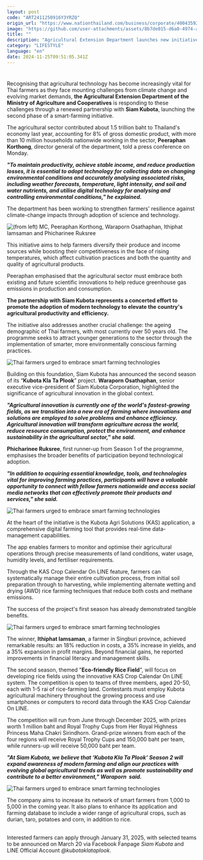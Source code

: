 ```yaml
---
layout: post
code: "ART2411250916Y3YRZQ"
origin_url: "https://www.nationthailand.com/business/corporate/40043592"
image: "https://github.com/user-attachments/assets/8b7de015-d6a0-4974-a676-b165e221eacd"
title: ""
description: "Agricultural Extension Department launches new initiative in partnership with Siam Kubota"
category: "LIFESTYLE"
language: "en"
date: 2024-11-25T09:51:05.341Z
---
```


# 











Recognising that agricultural technology has become increasingly vital for Thai farmers as they face mounting challenges from climate change and evolving market demands, **the Agricultural Extension Department of the Ministry of Agriculture and Cooperatives** is responding to these challenges through a renewed partnership with **Siam Kubota**, launching the second phase of a smart-farming initiative.



The agricultural sector contributed about 1.5 trillion baht to Thailand's economy last year, accounting for 8% of gross domestic product, with more than 10 million households nationwide working in the sector, **Peeraphan Korthong**, director general of the department, told a press conference on Monday.



_**"To maintain productivity, achieve stable income, and reduce production losses, it is essential to adopt technology for collecting data on changing environmental conditions and accurately analysing associated risks, including weather forecasts, temperature, light intensity, and soil and water nutrients, and utilise digital technology for analysing and controlling environmental conditions," he explained.**_





The department has been working to strengthen farmers' resilience against climate-change impacts through adoption of science and technology.



  ![(from left) MC, Peeraphan Korthong, Waraporn Osathaphan, Ithiphat Iamsaman and Phicharinee Ruksree](https://media.nationthailand.com/uploads/images/contents/w1024/2024/11/DlEZhesBGS8g4ZO7HKAU.webp?x-image-process=style/lg-webp)



This initiative aims to help farmers diversify their produce and income sources while boosting their competitiveness in the face of rising temperatures, which affect cultivation practices and both the quantity and quality of agricultural products.





Peeraphan emphasised that the agricultural sector must embrace both existing and future scientific innovations to help reduce greenhouse gas emissions in production and consumption.



**The partnership with Siam Kubota represents a concerted effort to promote the adoption of modern technology to elevate the country's agricultural productivity and efficiency.**



The initiative also addresses another crucial challenge: the ageing demographic of Thai farmers, with most currently over 50 years old. The programme seeks to attract younger generations to the sector through the implementation of smarter, more environmentally conscious farming practices.



  ![Thai farmers urged to embrace smart farming technologies](https://github.com/user-attachments/assets/1009a612-cf14-4c57-9e9a-4aef7635b323)



Building on this foundation, Siam Kubota has announced the second season of its “**Kubota Kla Ta Plook**” project. **Waraporn Osathaphan**, senior executive vice-president of Siam Kubota Corporation, highlighted the significance of agricultural innovation in the global context.



_**"Agricultural innovation is currently one of the world's fastest-growing fields, as we transition into a new era of farming where innovations and solutions are employed to solve problems and enhance efficiency. Agricultural innovation will transform agriculture across the world, reduce resource consumption, protect the environment, and enhance sustainability in the agricultural sector," she said.**_



**Phicharinee Ruksree**, first runner-up from Season 1 of the programme, emphasises the broader benefits of participation beyond technological adoption.







_**"In addition to acquiring essential knowledge, tools, and technologies vital for improving farming practices, participants will have a valuable opportunity to connect with fellow farmers nationwide and access social media networks that can effectively promote their products and services," she said.**_



  ![Thai farmers urged to embrace smart farming technologies](https://github.com/user-attachments/assets/f4409420-58c8-495a-8c72-b54d75c99849)



At the heart of the initiative is the Kubota Agri Solutions (KAS) application, a comprehensive digital farming tool that provides real-time data-management capabilities.

  
The app enables farmers to monitor and optimise their agricultural operations through precise measurements of land conditions, water usage, humidity levels, and fertiliser requirements.



Through the KAS Crop Calendar On LINE feature, farmers can systematically manage their entire cultivation process, from initial soil preparation through to harvesting, while implementing alternate wetting and drying (AWD) rice farming techniques that reduce both costs and methane emissions.



The success of the project's first season has already demonstrated tangible benefits.



  ![Thai farmers urged to embrace smart farming technologies](https://github.com/user-attachments/assets/a909df31-7203-4779-9456-b794dda56851)



The winner, **Ithiphat Iamsaman**, a farmer in Singburi province, achieved remarkable results: an 18% reduction in costs, a 35% increase in yields, and a 35% expansion in profit margins. Beyond financial gains, he reported improvements in financial literacy and management skills.



The second season, themed "**Eco-friendly Rice Field**", will focus on developing rice fields using the innovative KAS Crop Calendar On LINE system. The competition is open to teams of three members, aged 20-50, each with 1-5 rai of rice-farming land. Contestants must employ Kubota agricultural machinery throughout the growing process and use smartphones or computers to record data through the KAS Crop Calendar On LINE.



The competition will run from June through December 2025, with prizes worth 1 million baht and Royal Trophy Cups from Her Royal Highness Princess Maha Chakri Sirindhorn. Grand-prize winners from each of the four regions will receive Royal Trophy Cups and 150,000 baht per team, while runners-up will receive 50,000 baht per team.



_**"At Siam Kubota, we believe that ‘Kubota Kla Ta Plook’ Season 2 will expand awareness of modern farming and align our practices with evolving global agricultural trends as well as promote sustainability and contribute to a better environment," Waraporn  said.**_



  ![Thai farmers urged to embrace smart farming technologies](https://media.nationthailand.com/uploads/images/contents/w1024/2024/11/JsNRbIszXmjJUSzEDlJi.webp?x-image-process=style/lg-webp)



The company aims to increase its network of smart farmers from 1,000 to 5,000 in the coming year. It also plans to enhance its application and farming database to include a wider range of agricultural crops, such as durian, taro, potatoes and corn, in addition to rice.

  
   
Interested farmers can apply through January 31, 2025, with selected teams to be announced on March 20 via Facebook Fanpage _Siam Kubota_ and LINE Official Account _@kubotaklataplook_.